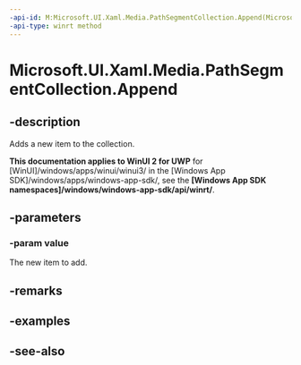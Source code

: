 ```yaml
---
-api-id: M:Microsoft.UI.Xaml.Media.PathSegmentCollection.Append(Microsoft.UI.Xaml.Media.PathSegment)
-api-type: winrt method
---
```


<!-- Method syntax
public void Append(Windows.UI.Xaml.Media.PathSegment value)
-->

# Microsoft.UI.Xaml.Media.PathSegmentCollection.Append

## -description
Adds a new item to the collection.

**This documentation applies to WinUI 2 for UWP** for [WinUI]/windows/apps/winui/winui3/ in the [Windows App SDK]/windows/apps/windows-app-sdk/, see the **[Windows App SDK namespaces]/windows/windows-app-sdk/api/winrt/**.

## -parameters
### -param value
The new item to add.

## -remarks

## -examples

## -see-also
